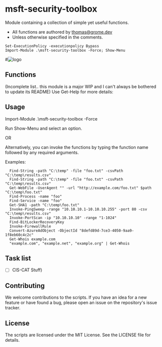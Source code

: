 # msft-security-toolbox
Module containing a collection of simple yet useful functions. 
- All functions are authored by thomas@grome.dev 
- Unless otherwise specified in the comments.

```
Set-ExecutionPolicy -executionpolicy Bypass
Import-Module .\msft-security-toolbox -Force; Show-Menu
```

#![logo](https://github.com/gromedev/msft-security-toolbox/blob/main/Assets/img/logo.png)


## Functions 
(Incomplete list.. this module is a major WIP and I can't always be bothered to update its README)
Use Get-Help for more details:


## Usage

Import-Module .\msft-security-toolbox -Force

Run Show-Menu and select an option. 


OR

Alternatively, you can invoke the functions by typing the function name followed by any required arguments.

Examples:
```
  Find-String -path "C:\temp" -file "foo.txt" -csvPath "C:\temp\results.csv"
  Find-String -path "C:\temp" -file "foo.txt" -csvPath "C:\temp\results.csv"
  Get-WebFile -UserAgent "" -url "http://example.com/foo.txt" $path "C:\temp\foo.txt"
  Find-Process -name "foo"
  Find-Service -name "foo"
  Get-SHA1 -path "C:\temp\foo.txt"
  Invoke-PingSweep -range "10.10.10.1-10.10.10.255" -port 80 -csv "C:\temp\results.csv"
  Invoke-PortScan -ip "10.10.10.10" -range "1-1024"
  Find-BitLockerRecoveryKey 
  Invoke-FirewallRule 
  Convert-AzureAdObject -ObjectId "8defd89d-7ce3-4050-9aa9-1f8eb60c4c2c"
  Get-Whois example.com
  "example.com", "example.net", "example.org" | Get-Whois
```

## Task list
- [ ] CIS-CAT Stuff)




## Contributing
We welcome contributions to the scripts. If you have an idea for a new feature or have found a bug, please open an issue on the repository's issue tracker.



## License
The scripts are licensed under the MIT License. See the LICENSE file for details.
